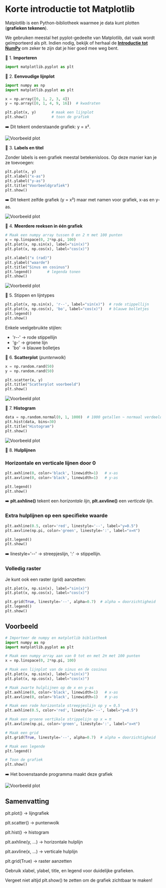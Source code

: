 # Korte introductie tot Matplotlib

Matplotlib is een Python-bibliotheek waarmee je data kunt plotten (**grafieken tekenen**).

We gebruiken meestal het pyplot-gedeelte van Matplotlib, dat vaak wordt geïmporteerd als plt. Indien nodig, bekijk of herhaal de **[Introductie tot NumPy](Numpy.md)** om zeker te zijn dat je hier goed mee weg bent.

🔹 1. **Importeren**

```python 
import matplotlib.pyplot as plt
```

🔹 2. **Eenvoudige lijnplot**

```python 
import numpy as np
import matplotlib.pyplot as plt

x = np.array([0, 1, 2, 3, 4])
y = np.array([0, 1, 4, 9, 16])  # kwadraten

plt.plot(x, y)       # maak een lijnplot
plt.show()           # toon de grafiek
```
➡️ Dit tekent onderstaande grafiek: y = x².

![Voorbeeld plot](images/mpl_fig1.png)

🔹 3. **Labels en titel**

Zonder labels is een grafiek meestal betekenisloos. Op deze manier kan je ze toevoegen:

```python 
plt.plot(x, y)
plt.xlabel("x-as")
plt.ylabel("y-as")
plt.title("Voorbeeldgrafiek")
plt.show()
```
➡️ Dit tekent zelfde grafiek (y = x²) maar met namen voor grafiek, x-as en y-as.

![Voorbeeld plot](images/mpl_fig1b.png)

🔹 4. **Meerdere reeksen in één grafiek**

```python 
# Maak een numpy array tussen 0 en 2 π met 100 punten
x = np.linspace(0, 2*np.pi, 100)  
plt.plot(x, np.sin(x), label="sin(x)")
plt.plot(x, np.cos(x), label="cos(x)")

plt.xlabel("x (rad)")
plt.ylabel("waarde")
plt.title("Sinus en cosinus")
plt.legend()       # legenda tonen
plt.show()
```
![Voorbeeld plot](images/mpl_fig2.png)

🔹 5. Stippen en lijntypes
```python 
plt.plot(x, np.sin(x), 'r--', label="sin(x)")  # rode stippellijn
plt.plot(x, np.cos(x), 'bo', label="cos(x)")   # blauwe bolletjes
plt.legend()
plt.show()
```

Enkele veelgebruikte stijlen:

- 'r--' → rode stippellijn
- 'g-' → groene lijn
- 'bo' → blauwe bolletjes

🔹 6. **Scatterplot** (*puntenwolk*)
```python 
x = np.random.rand(50)
y = np.random.rand(50)

plt.scatter(x, y)
plt.title("Scatterplot voorbeeld")
plt.show()
```
![Voorbeeld plot](images/mpl_fig3.png)

🔹 7. **Histogram**
```python 
data = np.random.normal(0, 1, 1000)  # 1000 getallen ~ normaal verdeeld
plt.hist(data, bins=30)
plt.title("Histogram")
plt.show()
```
![Voorbeeld plot](images/mpl_fig4.png)

🔹 8. **Hulplijnen**


### Horizontale en verticale lijnen door 0
```python 
plt.axhline(0, color='black', linewidth=1)   # x-as
plt.axvline(0, color='black', linewidth=1)   # y-as

plt.legend()
plt.show()
```

➡️ **plt.axhline()** tekent een *horizontale lijn*, **plt.axvline()** een *verticale lijn*.

### Extra hulplijnen op een specifieke waarde
```python 
plt.axhline(0.5, color='red', linestyle='--', label="y=0.5")
plt.axvline(np.pi, color='green', linestyle=':', label="x=π")

plt.legend()
plt.show()
```

➡️ linestyle='--' → streepjeslijn, ':' → stippellijn.

### Volledig raster

Je kunt ook een raster (grid) aanzetten:
```python 
plt.plot(x, np.sin(x), label="sin(x)")
plt.plot(x, np.cos(x), label="cos(x)")

plt.grid(True, linestyle='--', alpha=0.7)  # alpha = doorzichtigheid
plt.legend()
plt.show()
```

## Voorbeeld
```python 
# Importeer de numpy en matplotlib bibliotheek
import numpy as np
import matplotlib.pyplot as plt

# Maak een numpy array aan van 0 tot en met 2π met 100 punten
x = np.linspace(0, 2*np.pi, 100)  

# Maak een lijnplot van de sinus en de cosinus
plt.plot(x, np.sin(x), label="sin(x)")
plt.plot(x, np.cos(x), label="cos(x)")

# Maak zwarte hulplijnen op de x en y-as
plt.axhline(0, color='black', linewidth=1)   # x-as
plt.axvline(0, color='black', linewidth=1)   # y-as

# Maak een rode horizontale streepjeslijn op y = 0,5
plt.axhline(0.5, color='red', linestyle='--', label="y=0.5")

# Maak een groene vertikale strippelijn op x = π
plt.axvline(np.pi, color='green', linestyle=':', label="x=π")

# Maak een grid
plt.grid(True, linestyle='--', alpha=0.7)  # alpha = doorzichtigheid

# Maak een legende
plt.legend()

# Toon de grafiek
plt.show()
```
➡️ Het bovenstaande programma maakt deze grafiek

![Voorbeeld plot](images/mpl_fig5.png)
## Samenvatting

plt.plot() → lijngrafiek

plt.scatter() → puntenwolk

plt.hist() → histogram

plt.axhline(y, ...) → horizontale hulplijn

plt.axvline(x, ...) → verticale hulplijn

plt.grid(True) → raster aanzetten

Gebruik xlabel, ylabel, title, en legend voor duidelijke grafieken.

Vergeet niet altijd plt.show() te zetten om de grafiek zichtbaar te maken!